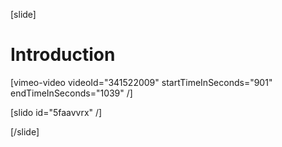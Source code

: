 [slide]
# Introduction

[vimeo-video videoId="341522009" startTimeInSeconds="901" endTimeInSeconds="1039" /]

[slido id="5faavvrx" /]

[/slide]